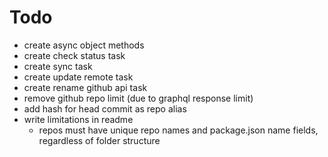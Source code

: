 # Todo
- create async object methods
- create check status task
- create sync task
- create update remote task
- create rename github api task
- remove github repo limit (due to graphql response limit)
- add hash for head commit as repo alias
- write limitations in readme
  - repos must have unique repo names and package.json name fields, regardless of folder structure
